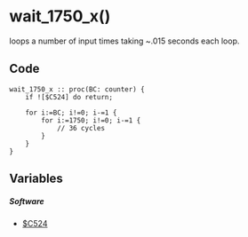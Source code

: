 # wait_1750_x()
loops a number of input times taking ~.015 seconds each loop.
## Code
```
wait_1750_x :: proc(BC: counter) {
	if ![$C524] do return;
	
	for i:=BC; i!=0; i-=1 {
		for i:=1750; i!=0; i-=1 {
			// 36 cycles
		}
	}
}
```
## Variables
##### Software
- [$C524](variables.md#C524)